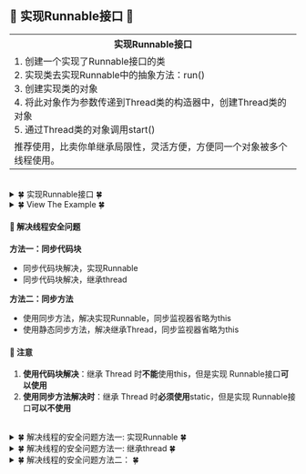 
## &#127800; 实现Runnable接口 &#127800;

<table>
  <th>实现Runnable接口</th>
  <tr>
    <td>
1. 创建一个实现了Runnable接口的类<br>
2. 实现类去实现Runnable中的抽象方法：run()<br>
3. 创建实现类的对象<br>
4. 将此对象作为参数传递到Thread类的构造器中，创建Thread类的对象<br>
5. 通过Thread类的对象调用start()<br>
    </td>
  </tr>
    <tr>
    <td>
推荐使用，比卖你单继承局限性，灵活方便，方便同一个对象被多个线程使用。
    </td>
  </tr>
</table>

<br>
<details>
<summary>&#127808; 实现Runnable接口 &#127808;</summary>
  
```java
package Multithreading.Runnable;

/**
 * 创建多线程的方式二：实现Runnable接口
 * 1. 创建一个实现了Runnable接口的类
 * 2. 实现类去实现Runnable中的抽象方法：run()
 * 3. 创建实现类的对象
 * 4. 将此对象作为参数传递到Thread类的构造器中，创建Thread类的对象
 * 5. 通过Thread类的对象调用start()
 *
 *
 * 比较创建线程的两种方式。
 * 开发中：优先选择：实现Runnable接口的方式
 * 原因：1. 实现的方式没有类的单继承性的局限性
 *      2. 实现的方式更适合来处理多个线程有共享数据的情况。
 *
 * 联系：public class Thread implements Runnable
 * 相同点：两种方式都需要重写run(),将线程要执行的逻辑声明在run()中。
 *
 * @author shkstart
 * @create 2019-02-13 下午 4:34
 */
//1. 创建一个实现了Runnable接口的类
public class MyRunnable implements Runnable{

    //2. 实现类去实现Runnable中的抽象方法：run()
    @Override
    public void run() {
        for (int i = 0; i < 100; i++) {
            if((i & 1) == 0){
                System.out.println(Thread.currentThread().getName() + ":" + i);
            }
        }
    }
}
```
                                
```java
package Multithreading.Test;

import Multithreading.Runnable.MyRunnable;

public class MyRunnableTest {

    public static void main(String[] args) {
        //3. 创建实现类的对象
        MyRunnable mThread = new MyRunnable();
        //4. 将此对象作为参数传递到Thread类的构造器中，创建Thread类的对象

        Thread t1 = new Thread(mThread);
        t1.setName("线程1: ");
        //5. 通过Thread类的对象调用start():① 启动线程 ②调用当前线程的run()-->调用了Runnable类型的target的run()
        t1.start();
        //再启动一个线程，遍历100以内的偶数

        Thread t2 = new Thread(mThread);
        t2.setName("线程2: ");
        t2.start();
    }
}                            
```

</details>
  
<details>
<summary>&#127808; View The Example &#127808;</summary>
  
```java
/**
 * 例子：创建三个窗口卖票，总票数为100张.使用实现Runnable接口的方式
 *
 * 1.问题：卖票过程中，出现了重票、错票 -->出现了线程的安全问题
 * 2.问题出现的原因：当某个线程操作车票的过程中，尚未操作完成时，其他线程参与进来，也操作车票。
 * 3.如何解决：当一个线程a在操作ticket的时候，其他线程不能参与进来。直到线程a操作完ticket时，其他
 *            线程才可以开始操作ticket。这种情况即使线程a出现了阻塞，也不能被改变。
 *
 *
 * 4.在Java中，我们通过同步机制，来解决线程的安全问题。
 *
 *  方式一：同步代码块
 *
 *   synchronized(同步监视器){
 *      //需要被同步的代码
 *
 *   }
 *  说明：1.操作共享数据的代码，即为需要被同步的代码。-->不能包含代码多了，也不能包含代码少了。
 *       2.共享数据：多个线程共同操作的变量。比如：ticket就是共享数据。
 *       3.同步监视器，俗称：锁。任何一个类的对象，都可以充当锁。
 *          要求：多个线程必须要共用同一把锁。
 *
 *       补充：在实现Runnable接口创建多线程的方式中，我们可以考虑使用this充当同步监视器。
 *  方式二：同步方法。
 *     如果操作共享数据的代码完整的声明在一个方法中，我们不妨将此方法声明同步的。
 *
 *
 *  5.同步的方式，解决了线程的安全问题。---好处
 *    操作同步代码时，只能有一个线程参与，其他线程等待。相当于是一个单线程的过程，效率低。---局限性
 *
 */
```
</details>
  
#### &#127800; 解决线程安全问题
**方法一：同步代码块**
- 同步代码块解决，实现Runnable
- 同步代码块解决，继承thread

**方法二：同步方法**
- 使用同步方法，解决实现Runnable，同步监视器省略为this
- 使用静态同步方法，解决继承Thread，同步监视器省略为this
  
#### &#127800; 注意
1. **使用代码块解决**：继承 Thread 时**不能**使用this，但是实现 Runnable接口**可以使用**
2. **使用同步方法解决时**：继承 Thread 时**必须使用**static，但是实现 Runnable接口**可以不使用**
<br>

  
<details>
<summary>&#127808; 解决线程的安全问题方法一: 实现Runnable &#127808;</summary>
  
```java
package Multithreading.ThreadSecurityIssues;

public class Solution_1 implements Runnable{
    private int ticket = 100;
//    Object obj = new Object();
    @Override
    public void run() {
        while(true){
            synchronized (this){ //此时的this:唯一的Window1的对象   //方式二：synchronized (obj) {
                if (ticket > 0) {
                    try {
                        Thread.sleep(100);
                    } catch (InterruptedException e) {
                        e.printStackTrace();
                    }
                    System.out.println(Thread.currentThread().getName() + ":卖票，票号为：" + ticket);
                    ticket--;
                } else {
                    break;
                }
            }
        }
    }
}
```
```java
package Multithreading.Test;

import Multithreading.ThreadSecurityIssues.Solution_1;

public class Solution_1_Test {
    public static void main(String[] args) {
        Solution_1 w = new Solution_1();
        Thread t1 = new Thread(w);
        Thread t2 = new Thread(w);
        Thread t3 = new Thread(w);
  
        t1.setName("窗口1");
        t2.setName("窗口2");
        t3.setName("窗口3");
  
        t1.start();
        t2.start();
        t3.start();
    }
}

```
</details> 

<details>
<summary>&#127808; 解决线程的安全问题方法一: 继承thread &#127808;</summary>
  
- 错误的方式：this代表着实例化的t1,t2,t3三个对象，即把互斥信号又同时交给每个对象，问题等于没解决
- synchronized 内需使用 (类名.class) 或者 (唯一私有成员变量)
```java
package Multithreading.ThreadSecurityIssues;

/**
* 使用同步代码块解决继承Thread类的方式的线程安全问题
*
* 例子：创建三个窗口卖票，总票数为100张.使用继承Thread类的方式
*
* 说明：在继承Thread类创建多线程的方式中，慎用this充当同步监视器，考虑使用当前类充当同步监视器。
*
*/
    public class Solution_2 extends Thread {

        private static int ticket = 100;
//        private static Object obj = new Object();
        @Override
        public void run() {
            while(true){
                //正确的
//            synchronized (obj){
                synchronized (Solution_2.class){//Class clazz = Window2.class , Window2.class只会加载一次
                //错误的方式：this代表着实例化的t1,t2,t3三个对象，即把互斥信号又同时交给每个对象，问题等于没解决
//              synchronized (this){
                    if(ticket > 0){
                        try {
                            Thread.sleep(10);
                        } catch (InterruptedException e) {
                            e.printStackTrace();
                        }
                        System.out.println(getName() + "：卖票，票号为：" + ticket);
                        ticket--;
                    }else{
                        break;
                    }
                }
            }
        }
    }
```
```java
package Multithreading.Test;

import Multithreading.ThreadSecurityIssues.Solution_2;

public class Solution_2_Test {
    public static void main(String[] args) {
        Solution_2 t1 = new Solution_2();
        Solution_2 t2 = new Solution_2();
        Solution_2 t3 = new Solution_2();

        t1.setName("窗口1");
        t2.setName("窗口2");
        t3.setName("窗口3");

        t1.start();
        t2.start();
        t3.start();
    }
}

```
</details>

<details>
<summary>&#127808; 解决线程的安全问题方法二： &#127808;</summary>
  
```java
package Multithreading.ThreadSecurityIssues;

/**
 * 使用同步方法解决实现Runnable接口的线程安全问题
 *
 *  关于同步方法的总结：
 *  1. 同步方法仍然涉及到同步监视器，只是不需要我们显式的声明。
 *  2. 非静态的同步方法，同步监视器是：this
 *     静态的同步方法，同步监视器是：当前类本身
 *
 */
public class Solution_3  implements Runnable {
    private int ticket = 100;
    @Override
    public void run() {
        while (true) {
            show();
        }
    }

    private synchronized void show(){//同步监视器：this
        //synchronized (this){
        if (ticket > 0) {
            try {
                Thread.sleep(100);
            } catch (InterruptedException e) {
                e.printStackTrace();
            }
            System.out.println(Thread.currentThread().getName() + ":卖票，票号为：" + ticket);
            ticket--;
        }
        //}
    }
}
```
```java
package Multithreading.Test;

import Multithreading.ThreadSecurityIssues.Solution_3;

public class Solution_3_Test {
    public static void main(String[] args) {
        Solution_3 w = new Solution_3();

        Thread t1 = new Thread(w);
        Thread t2 = new Thread(w);
        Thread t3 = new Thread(w);
        t1.setName("窗口1");
        t2.setName("窗口2");
        t3.setName("窗口3");
        t1.start();
        t2.start();
        t3.start();
    }
}
```
</details>
